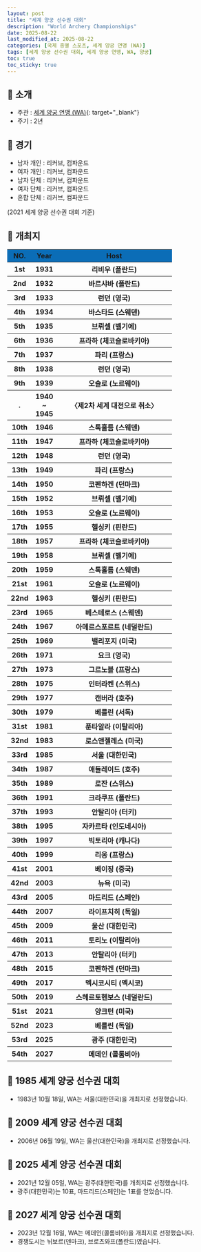 ```yaml
---
layout: post
title: "세계 양궁 선수권 대회"
description: "World Archery Championships"
date: 2025-08-22
last_modified_at: 2025-08-22
categories: [국제 종별 스포츠, 세계 양궁 연맹 (WA)]
tags: [세계 양궁 선수권 대회, 세계 양궁 연맹, WA, 양궁]
toc: true
toc_sticky: true
---
```

## 📜 소개
* 주관 : [세계 양궁 연맹 (WA)](https://www.worldarchery.sport/){: target="_blank"}
* 주기 : 2년

## 📜 경기
* 남자 개인 : 리커브, 컴파운드
* 여자 개인 : 리커브, 컴파운드
* 남자 단체 : 리커브, 컴파운드
* 여자 단체 : 리커브, 컴파운드
* 혼합 단체 : 리커브, 컴파운드

(2021 세계 양궁 선수권 대회 기준)

## 📜 개최지
<html>

<head>
    <meta charset="UTF-8">
</head>

<body>
    <table>
        <tr style="background: #0B6DB7;">
            <th style="width: 15%; font-weight: bold;">NO.</th>
            <th style="width: 15%; font-weight: bold;">Year</th>
            <th style="width: 70%; font-weight: bold;">Host</th>
        </tr>
        <tr>
            <th>1st</th>
            <th>1931</th>
            <th>리비우 (폴란드)</th>
        </tr>
        <tr>
            <th>2nd</th>
            <th>1932</th>
            <th>바르샤바 (폴란드)</th>
        </tr>
        <tr>
            <th>3rd</th>
            <th>1933</th>
            <th>런던 (영국)</th>
        </tr>
        <tr>
            <th>4th</th>
            <th>1934</th>
            <th>바스타드 (스웨덴)</th>
        </tr>
        <tr>
            <th>5th</th>
            <th>1935</th>
            <th>브뤼셀 (벨기에)</th>
        </tr>
        <tr>
            <th>6th</th>
            <th>1936</th>
            <th>프라하 (체코슬로바키아)</th>
        </tr>
        <tr>
            <th>7th</th>
            <th>1937</th>
            <th>파리 (프랑스)</th>
        </tr>
        <tr>
            <th>8th</th>
            <th>1938</th>
            <th>런던 (영국)</th>
        </tr>
        <tr>
            <th>9th</th>
            <th>1939</th>
            <th>오슬로 (노르웨이)</th>
        </tr>
        <tr>
            <th>.</th>
            <th>1940<br>~<br>1945</th>
            <th>〈제2차 세계 대전으로 취소〉</th>
        </tr>
        <tr>
            <th>10th</th>
            <th>1946</th>
            <th>스톡홀름 (스웨덴)</th>
        </tr>
        <tr>
            <th>11th</th>
            <th>1947</th>
            <th>프라하 (체코슬로바키아)</th>
        </tr>
        <tr>
            <th>12th</th>
            <th>1948</th>
            <th>런던 (영국)</th>
        </tr>
        <tr>
            <th>13th</th>
            <th>1949</th>
            <th>파리 (프랑스)</th>
        </tr>
        <tr>
            <th>14th</th>
            <th>1950</th>
            <th>코펜하겐 (던마크)</th>
        </tr>
        <tr>
            <th>15th</th>
            <th>1952</th>
            <th>브뤼셀 (벨기에)</th>
        </tr>
        <tr>
            <th>16th</th>
            <th>1953</th>
            <th>오슬로 (노르웨이)</th>
        </tr>
        <tr>
            <th>17th</th>
            <th>1955</th>
            <th>헬싱키 (핀란드)</th>
        </tr>
        <tr>
            <th>18th</th>
            <th>1957</th>
            <th>프라하 (체코슬로바키아)</th>
        </tr>
        <tr>
            <th>19th</th>
            <th>1958</th>
            <th>브뤼셀 (벨기에)</th>
        </tr>
        <tr>
            <th>20th</th>
            <th>1959</th>
            <th>스톡홀름 (스웨덴)</th>
        </tr>
        <tr>
            <th>21st</th>
            <th>1961</th>
            <th>오슬로 (노르웨이)</th>
        </tr>
        <tr>
            <th>22nd</th>
            <th>1963</th>
            <th>헬싱키 (핀란드)</th>
        </tr>
        <tr>
            <th>23rd</th>
            <th>1965</th>
            <th>베스테로스 (스웨덴)</th>
        </tr>
        <tr>
            <th>24th</th>
            <th>1967</th>
            <th>아메르스포르트 (네덜란드)</th>
        </tr>
        <tr>
            <th>25th</th>
            <th>1969</th>
            <th>밸리포지 (미국)</th>
        </tr>
        <tr>
            <th>26th</th>
            <th>1971</th>
            <th>요크 (영국)</th>
        </tr>
        <tr>
            <th>27th</th>
            <th>1973</th>
            <th>그르노블 (프랑스)</th>
        </tr>
        <tr>
            <th>28th</th>
            <th>1975</th>
            <th>인터라켄 (스위스)</th>
        </tr>
        <tr>
            <th>29th</th>
            <th>1977</th>
            <th>캔버라 (호주)</th>
        </tr>
        <tr>
            <th>30th</th>
            <th>1979</th>
            <th>베를린 (서독)</th>
        </tr>
        <tr>
            <th>31st</th>
            <th>1981</th>
            <th>푼타알라 (이탈리아)</th>
        </tr>
        <tr>
            <th>32nd</th>
            <th>1983</th>
            <th>로스앤젤레스 (미국)</th>
        </tr>
        <tr>
            <th><span class="korea-host">33rd</span></th>
            <th><span class="korea-host">1985</span></th>
            <th><span class="korea-host">서울 (대한민국)</span></th>
        </tr>
        <tr>
            <th>34th</th>
            <th>1987</th>
            <th>애들레이드 (호주)</th>
        </tr>
        <tr>
            <th>35th</th>
            <th>1989</th>
            <th>로잔 (스위스)</th>
        </tr>
        <tr>
            <th>36th</th>
            <th>1991</th>
            <th>크라쿠프 (폴란드)</th>
        </tr>
        <tr>
            <th>37th</th>
            <th>1993</th>
            <th>안탈리아 (터키)</th>
        </tr>
        <tr>
            <th>38th</th>
            <th>1995</th>
            <th>자카르타 (인도네시아)</th>
        </tr>
        <tr>
            <th>39th</th>
            <th>1997</th>
            <th>빅토리아 (캐나다)</th>
        </tr>
        <tr>
            <th>40th</th>
            <th>1999</th>
            <th>리옹 (프랑스)</th>
        </tr>
        <tr>
            <th>41st</th>
            <th>2001</th>
            <th>베이징 (중국)</th>
        </tr>
        <tr>
            <th>42nd</th>
            <th>2003</th>
            <th>뉴욕 (미국)</th>
        </tr>
        <tr>
            <th>43rd</th>
            <th>2005</th>
            <th>마드리드 (스페인)</th>
        </tr>
        <tr>
            <th>44th</th>
            <th>2007</th>
            <th>라이프치히 (독일)</th>
        </tr>
        <tr>
            <th><span class="korea-host">45th</span></th>
            <th><span class="korea-host">2009</span></th>
            <th><span class="korea-host">울산 (대한민국)</span></th>
        </tr>
        <tr>
            <th>46th</th>
            <th>2011</th>
            <th>토리노 (이탈리아)</th>
        </tr>
        <tr>
            <th>47th</th>
            <th>2013</th>
            <th>안탈리아 (터키)</th>
        </tr>
        <tr>
            <th>48th</th>
            <th>2015</th>
            <th>코펜하겐 (던마크)</th>
        </tr>
        <tr>
            <th>49th</th>
            <th>2017</th>
            <th>멕시코시티 (멕시코)</th>
        </tr>
        <tr>
            <th>50th</th>
            <th>2019</th>
            <th>스헤르토헨보스 (네덜란드)</th>
        </tr>
        <tr>
            <th>51st</th>
            <th>2021</th>
            <th>양크턴 (미국)</th>
        </tr>
        <tr>
            <th>52nd</th>
            <th>2023</th>
            <th>베를린 (독일)</th>
        </tr>
        <tr>
            <th><span class="korea-host">53rd</span></th>
            <th><span class="korea-host">2025</span></th>
            <th><span class="korea-host">광주 (대한민국)</span></th>
        </tr>
        <tr>
            <th>54th</th>
            <th>2027</th>
            <th>메데인 (콜롬비아)</th>
        </tr>
    </table>
</body>

</html>

## 📜 1985 세계 양궁 선수권 대회
* 1983년 10월 18일, WA는 <span class="korea-host">서울(대한민국)</span>을 개최지로 선정했습니다.

## 📜 2009 세계 양궁 선수권 대회
* 2006년 06월 19일, WA는 <span class="korea-host">울산(대한민국)</span>을 개최지로 선정했습니다.

## 📜 2025 세계 양궁 선수권 대회
* 2021년 12월 05일, WA는 <span class="korea-host">광주(대한민국)</span>를 개최지로 선정했습니다.
* <span class="korea-host">광주(대한민국)</span>는 10표, 마드리드(스페인)는 1표를 얻었습니다.

## 📜 2027 세계 양궁 선수권 대회
* 2023년 12월 16일, WA는 <span class="foreign-host">메데인(콜롬비아)</span>을 개최지로 선정했습니다.
* 경쟁도시는 뉘보르(덴마크), 브로츠와프(폴란드)였습니다.

